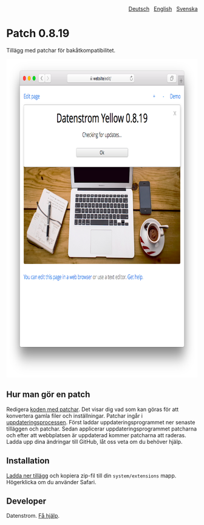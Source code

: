 <p align="right"><a href="README-de.md">Deutsch</a> &nbsp; <a href="README.md">English</a> &nbsp; <a href="README-sv.md">Svenska</a></p>

# Patch 0.8.19

Tillägg med patchar för bakåtkompatibilitet.

<p align="center"><img src="patch-screenshot.png?raw=true" width="795" height="836" alt="Skärmdump"></p>

## Hur man gör en patch

Redigera [koden med patchar](https://github.com/datenstrom/yellow-extensions/blob/master/source/patch/patch.php). Det visar dig vad som kan göras för att konvertera gamla filer och inställningar. Patchar ingår i [uppdateringsprocessen](https://github.com/datenstrom/yellow-extensions/tree/master/source/update/README-sv.md). Först laddar uppdateringsprogrammet ner senaste tilläggen och patchar. Sedan applicerar uppdateringsprogrammet patcharna och efter att webbplatsen är uppdaterad kommer patcharna att raderas. Ladda upp dina ändringar till GitHub, låt oss veta om du behöver hjälp.

## Installation

[Ladda ner tillägg](https://github.com/datenstrom/yellow-extensions/raw/master/zip/patch.zip) och kopiera zip-fil till din `system/extensions` mapp. Högerklicka om du använder Safari.

## Developer

Datenstrom. [Få hjälp](https://datenstrom.se/sv/yellow/help/).
